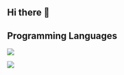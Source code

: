 ## Hi there 👋

## Programming Languages
<!-- Most Used Languages -->
![](https://skillicons.dev/icons?i=html,css,js,typescript,python,php)

<!-- Skill Icons -->
![](https://github-readme-stats.vercel.app/api/top-langs?username=yukimura-manase)

<!--
**studio-natsu/studio-natsu** is a ✨ _special_ ✨ repository because its `README.md` (this file) appears on your GitHub profile.

Here are some ideas to get you started:

- 🔭 I’m currently working on ...
- 🌱 I’m currently learning ...
- 👯 I’m looking to collaborate on ...
- 🤔 I’m looking for help with ...
- 💬 Ask me about ...
- 📫 How to reach me: ...
- 😄 Pronouns: ...
- ⚡ Fun fact: ...
-->
